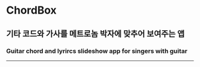# ChordBox
## 기타 코드와 가사를 메트로놈 박자에 맞추어 보여주는 앱
### Guitar chord and lyrircs slideshow app for singers with guitar 
---

